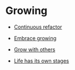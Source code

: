 # Growing


 - [Continuous refactor](../Continuous%20refactor/index.md)
    
 - [Embrace growing](../Embrace%20growing/index.md)
    
 - [Grow with others](../Grow%20with%20others/index.md)
    
 - [Life has its own stages](../Life%20has%20its%20own%20stages/index.md)
    
